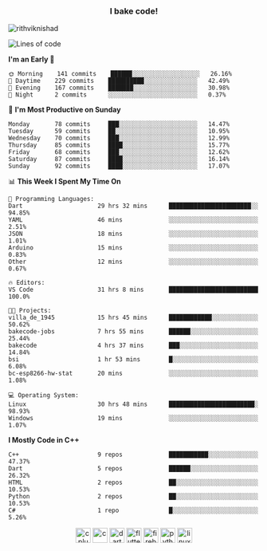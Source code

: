 <h3 align="center">I bake code!</h3>

<p align="left"> <img src="https://komarev.com/ghpvc/?username=rithviknishad" alt="rithviknishad" /> </p>

<!--START_SECTION:waka-->
![Lines of code](https://img.shields.io/badge/From%20Hello%20World%20I%27ve%20Written-23.4%20million%20lines%20of%20code-blue)

**I'm an Early 🐤** 

```text
🌞 Morning    141 commits    ██████░░░░░░░░░░░░░░░░░░░   26.16% 
🌆 Daytime    229 commits    ██████████░░░░░░░░░░░░░░░   42.49% 
🌃 Evening    167 commits    ███████░░░░░░░░░░░░░░░░░░   30.98% 
🌙 Night      2 commits      ░░░░░░░░░░░░░░░░░░░░░░░░░   0.37%

```
📅 **I'm Most Productive on Sunday** 

```text
Monday       78 commits     ███░░░░░░░░░░░░░░░░░░░░░░   14.47% 
Tuesday      59 commits     ██░░░░░░░░░░░░░░░░░░░░░░░   10.95% 
Wednesday    70 commits     ███░░░░░░░░░░░░░░░░░░░░░░   12.99% 
Thursday     85 commits     ████░░░░░░░░░░░░░░░░░░░░░   15.77% 
Friday       68 commits     ███░░░░░░░░░░░░░░░░░░░░░░   12.62% 
Saturday     87 commits     ████░░░░░░░░░░░░░░░░░░░░░   16.14% 
Sunday       92 commits     ████░░░░░░░░░░░░░░░░░░░░░   17.07%

```


📊 **This Week I Spent My Time On** 

```text
💬 Programming Languages: 
Dart                     29 hrs 32 mins      ███████████████████████░░   94.85% 
YAML                     46 mins             ░░░░░░░░░░░░░░░░░░░░░░░░░   2.51% 
JSON                     18 mins             ░░░░░░░░░░░░░░░░░░░░░░░░░   1.01% 
Arduino                  15 mins             ░░░░░░░░░░░░░░░░░░░░░░░░░   0.83% 
Other                    12 mins             ░░░░░░░░░░░░░░░░░░░░░░░░░   0.67%

🔥 Editors: 
VS Code                  31 hrs 8 mins       █████████████████████████   100.0%

🐱‍💻 Projects: 
villa_de_1945            15 hrs 45 mins      ████████████░░░░░░░░░░░░░   50.62% 
bakecode-jobs            7 hrs 55 mins       ██████░░░░░░░░░░░░░░░░░░░   25.44% 
bakecode                 4 hrs 37 mins       ███░░░░░░░░░░░░░░░░░░░░░░   14.84% 
bsi                      1 hr 53 mins        █░░░░░░░░░░░░░░░░░░░░░░░░   6.08% 
bc-esp8266-hw-stat       20 mins             ░░░░░░░░░░░░░░░░░░░░░░░░░   1.08%

💻 Operating System: 
Linux                    30 hrs 48 mins      ████████████████████████░   98.93% 
Windows                  19 mins             ░░░░░░░░░░░░░░░░░░░░░░░░░   1.07%

```

**I Mostly Code in C++** 

```text
C++                      9 repos             ███████████░░░░░░░░░░░░░░   47.37% 
Dart                     5 repos             ██████░░░░░░░░░░░░░░░░░░░   26.32% 
HTML                     2 repos             ██░░░░░░░░░░░░░░░░░░░░░░░   10.53% 
Python                   2 repos             ██░░░░░░░░░░░░░░░░░░░░░░░   10.53% 
C#                       1 repo              █░░░░░░░░░░░░░░░░░░░░░░░░   5.26%

```



<!--END_SECTION:waka-->

<p align="center">
  <img src="https://devicons.github.io/devicon/devicon.git/icons/cplusplus/cplusplus-original.svg" alt="cplusplus" width="30" height="30"/>
  <img src="https://devicons.github.io/devicon/devicon.git/icons/c/c-original.svg" alt="c" width="30" height="30"/>
  <img src="https://www.vectorlogo.zone/logos/dartlang/dartlang-icon.svg" alt="dart" width="30" height="30"/>
  <img src="https://www.vectorlogo.zone/logos/flutterio/flutterio-icon.svg" alt="flutter" width="30" height="30"/> 
  <img src="https://www.vectorlogo.zone/logos/firebase/firebase-icon.svg" alt="firebase" width="30" height="30"/> 
  <img src="https://devicons.github.io/devicon/devicon.git/icons/python/python-original.svg" alt="python" width="30" height="30"/> 
  <img src="https://devicons.github.io/devicon/devicon.git/icons/linux/linux-original.svg" alt="linux" width="30" height="30"/> 
</p>
